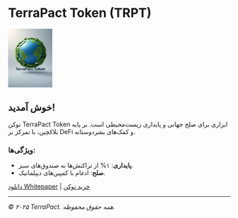 # TerraPact Token (TRPT)

<img src="terrapact-logo.jpg" alt="TerraPact Logo" width="100" height="auto" style="max-width: 25%;">

## خوش آمدید!
 توکن TerraPact Token ابزاری برای صلح جهانی و پایداری زیست‌محیطی است. بر پایه بلاکچین، با تمرکز بر DeFi و کمک‌های بشردوستانه.
### ویژگی‌ها:
- **پایداری**: ۱% از تراکنش‌ها به صندوق‌های سبز.
- **صلح**: ادغام با کمپین‌های دیپلماتیک.

[دانلود Whitepaper](/whitepaper.pdf) | [خرید توکن](https://dextools.io/app/en/ether/pair-explorer/...) <!-- لینک‌های واقعی رو بعداً اضافه کن -->

---
*© ۲۰۲۵ TerraPact. همه حقوق محفوظه.*
